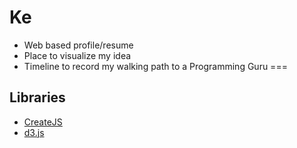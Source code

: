 # Ke
* Web based profile/resume 
* Place to visualize my idea 
* Timeline to record my walking path to a Programming Guru
===
## Libraries
- [CreateJS](https://github.com/CreateJS)
- [d3.js](https://github.com/mbostock/d3)
